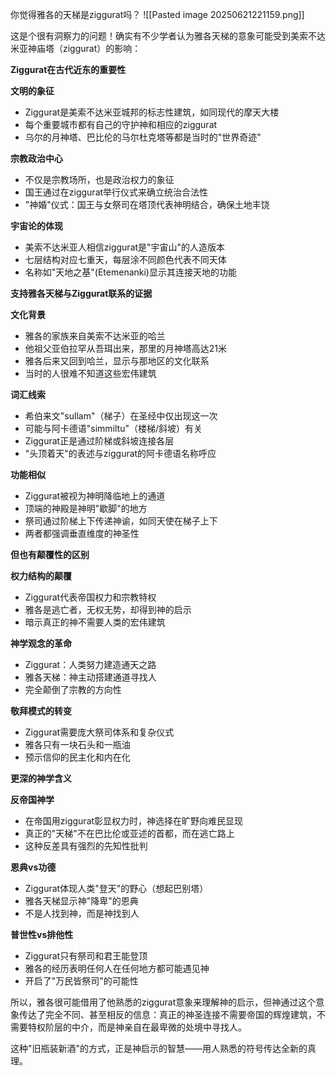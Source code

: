 你觉得雅各的天梯是ziggurat吗？
![[Pasted image 20250621221159.png]]

这是个很有洞察力的问题！确实有不少学者认为雅各天梯的意象可能受到美索不达米亚神庙塔（ziggurat）的影响：

**Ziggurat在古代近东的重要性**

**文明的象征**

- Ziggurat是美索不达米亚城邦的标志性建筑，如同现代的摩天大楼
- 每个重要城市都有自己的守护神和相应的ziggurat
- 乌尔的月神塔、巴比伦的马尔杜克塔等都是当时的"世界奇迹"

**宗教政治中心**

- 不仅是宗教场所，也是政治权力的象征
- 国王通过在ziggurat举行仪式来确立统治合法性
- "神婚"仪式：国王与女祭司在塔顶代表神明结合，确保土地丰饶

**宇宙论的体现**

- 美索不达米亚人相信ziggurat是"宇宙山"的人造版本
- 七层结构对应七重天，每层涂不同颜色代表不同天体
- 名称如"天地之基"(Etemenanki)显示其连接天地的功能

**支持雅各天梯与Ziggurat联系的证据**

**文化背景**

- 雅各的家族来自美索不达米亚的哈兰
- 他祖父亚伯拉罕从吾珥出来，那里的月神塔高达21米
- 雅各后来又回到哈兰，显示与那地区的文化联系
- 当时的人很难不知道这些宏伟建筑

**词汇线索**

- 希伯来文"sullam"（梯子）在圣经中仅出现这一次
- 可能与阿卡德语"simmiltu"（楼梯/斜坡）有关
- Ziggurat正是通过阶梯或斜坡连接各层
- "头顶着天"的表述与ziggurat的阿卡德语名称呼应

**功能相似**

- Ziggurat被视为神明降临地上的通道
- 顶端的神殿是神明"歇脚"的地方
- 祭司通过阶梯上下传递神谕，如同天使在梯子上下
- 两者都强调垂直维度的神圣性

**但也有颠覆性的区别**

**权力结构的颠覆**

- Ziggurat代表帝国权力和宗教特权
- 雅各是逃亡者，无权无势，却得到神的启示
- 暗示真正的神不需要人类的宏伟建筑

**神学观念的革命**

- Ziggurat：人类努力建造通天之路
- 雅各天梯：神主动搭建通道寻找人
- 完全颠倒了宗教的方向性

**敬拜模式的转变**

- Ziggurat需要庞大祭司体系和复杂仪式
- 雅各只有一块石头和一瓶油
- 预示信仰的民主化和内在化

**更深的神学含义**

**反帝国神学**

- 在帝国用ziggurat彰显权力时，神选择在旷野向难民显现
- 真正的"天梯"不在巴比伦或亚述的首都，而在逃亡路上
- 这种反差具有强烈的先知性批判

**恩典vs功德**

- Ziggurat体现人类"登天"的野心（想起巴别塔）
- 雅各天梯显示神"降卑"的恩典
- 不是人找到神，而是神找到人

**普世性vs排他性**

- Ziggurat只有祭司和君王能登顶
- 雅各的经历表明任何人在任何地方都可能遇见神
- 开启了"万民皆祭司"的可能性

所以，雅各很可能借用了他熟悉的ziggurat意象来理解神的启示，但神通过这个意象传达了完全不同、甚至相反的信息：真正的神圣连接不需要帝国的辉煌建筑，不需要特权阶层的中介，而是神亲自在最卑微的处境中寻找人。

这种"旧瓶装新酒"的方式，正是神启示的智慧——用人熟悉的符号传达全新的真理。

